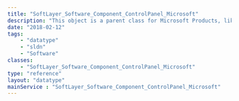 ```yaml
---
title: "SoftLayer_Software_Component_ControlPanel_Microsoft"
description: "This object is a parent class for Microsoft Products, like Web Matrix "
date: "2018-02-12"
tags:
    - "datatype"
    - "sldn"
    - "Software"
classes:
    - "SoftLayer_Software_Component_ControlPanel_Microsoft"
type: "reference"
layout: "datatype"
mainService : "SoftLayer_Software_Component_ControlPanel_Microsoft"
---
```

